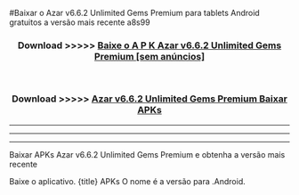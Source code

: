 #Baixar o Azar v6.6.2 Unlimited Gems Premium   para tablets Android gratuitos a versão mais recente a8s99


<div align="center">
<h3>Download >>>>> <a href="https://pt-web.web.app/?pt= Azar v6.6.2 Unlimited Gems Premium ">Baixe o A P K Azar v6.6.2 Unlimited Gems Premium  [sem anúncios]</a></h3><br>

<h3>Download >>>>> <a href="https://pt-web.web.app/?pt= Azar v6.6.2 Unlimited Gems Premium ">Azar v6.6.2 Unlimited Gems Premium  Baixar APKs</a></h3>
</div>

----------------------------------------------------------

----------------------------------------------------------

----------------------------------------------------------

Baixar APKs Azar v6.6.2 Unlimited Gems Premium  e obtenha a versão mais recente

Baixe o aplicativo. {title} APKs O nome é a versão para .Android.


